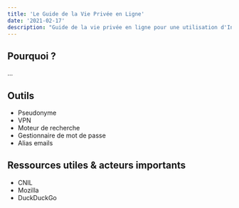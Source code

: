 ```yaml
---
title: 'Le Guide de la Vie Privée en Ligne'
date: '2021-02-17'
description: "Guide de la vie privée en ligne pour une utilisation d'Internet respectueuse de vos données personnelles et de votre vie privée"
---
```


## Pourquoi ?

...

## Outils
* Pseudonyme
* VPN
* Moteur de recherche
* Gestionnaire de mot de passe
* Alias emails

## Ressources utiles & acteurs importants
* CNIL
* Mozilla
* DuckDuckGo

